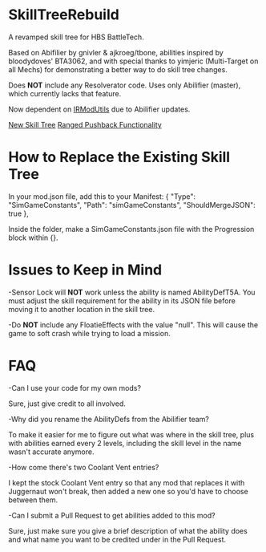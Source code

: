 # SkillTreeRebuild
A revamped skill tree for HBS BattleTech.

Based on Abifilier by gnivler & ajkroeg/tbone, abilities inspired by bloodydoves' BTA3062, and with special thanks to yimjeric (Multi-Target on all Mechs) for demonstrating a better way to do skill tree changes.

Does **NOT** include any Resolverator code. Uses only Abilifier (master), which currently lacks that feature.

Now dependent on [IRModUtils](https://github.com/BattletechModders/IRBTModUtils) due to Abilifier updates.

[New Skill Tree](SkillTree_revamp.md)
[Ranged Pushback Functionality](RangedPushBack.md)

# How to Replace the Existing Skill Tree

In your mod.json file, add this to your Manifest:
    { "Type": "SimGameConstants", "Path": "simGameConstants", "ShouldMergeJSON": true },

Inside the folder, make a SimGameConstants.json file with the Progression block within {}. 

# Issues to Keep in Mind

-Sensor Lock will **NOT** work unless the ability is named AbilityDefT5A. You must adjust the skill requirement for the ability in its JSON file before moving it to another location in the skill tree.

-Do **NOT** include any FloatieEffects with the value "null". This will cause the game to soft crash while trying to load a mission.

# FAQ

-Can I use your code for my own mods?

Sure, just give credit to all involved.

-Why did you rename the AbilityDefs from the Abilifier team?

To make it easier for me to figure out what was where in the skill tree, plus with abilities earned every 2 levels, including the skill level in the name wasn't accurate anymore.

-How come there's two Coolant Vent entries?

I kept the stock Coolant Vent entry so that any mod that replaces it with Juggernaut won't break, then added a new one so you'd have to choose between them.

-Can I submit a Pull Request to get abilities added to this mod?

Sure, just make sure you give a brief description of what the ability does and what name you want to be credited under in the Pull Request.
